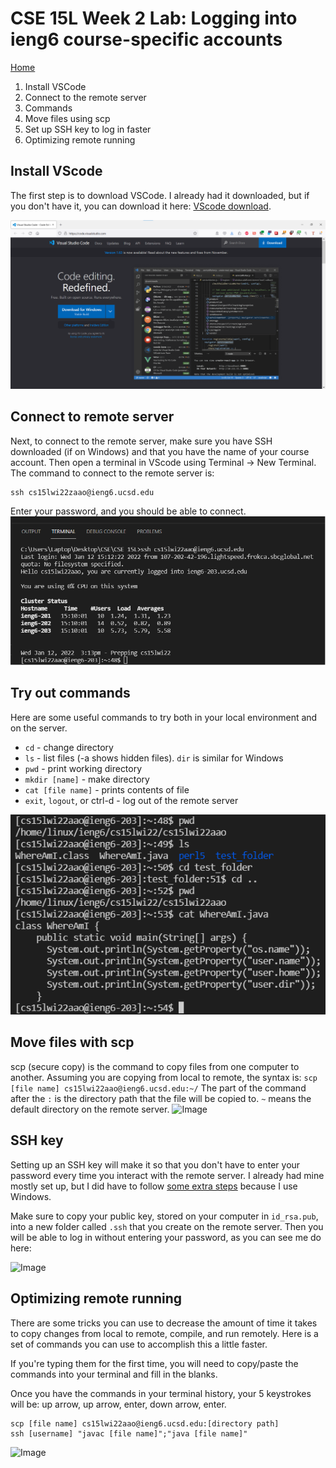 

# CSE 15L Week 2 Lab: Logging into ieng6 course-specific accounts
[Home](index.html)
1. Install VSCode
2. Connect to the remote server
3. Commands
4. Move files using scp
5. Set up SSH key to log in faster
6. Optimizing remote running

## Install VScode
The first step is to download VSCode. I already had it downloaded, but if you don't have it, you can download it here: [VScode download](https://code.visualstudio.com/).

![Image](report1_vscode.png)

## Connect to remote server
Next, to connect to the remote server, make sure you have SSH downloaded (if on Windows) and that you have the name of your course account. Then open a terminal in VScode using Terminal -> New Terminal. The command to connect to the remote server is:

```
ssh cs15lwi22zaao@ieng6.ucsd.edu
```
Enter your password, and you should be able to connect.
![Image](report1_sshcommand.png)

## Try out commands
Here are some useful commands to try both in your local environment and on the server.
- `cd` - change directory
- `ls` - list files (-a shows hidden files). `dir` is similar for Windows
- `pwd` - print working directory
- `mkdir [name]` - make directory
- `cat [file name]` - prints contents of file
- `exit`, `logout`, or ctrl-d - log out of the remote server

![Image](report1_commands.png)

## Move files with scp
scp (secure copy) is the command to copy files from one computer to another. Assuming you are copying from local to remote, the syntax is:
```scp [file name] cs15lwi22aao@ieng6.ucsd.edu:~/```
The part of the command after the `:` is the directory path that the file will be copied to. `~` means the default directory on the remote server.
![Image](labreport1_scp.png)

## SSH key
Setting up an SSH key will make it so that you don't have to enter your password every time you interact with the remote server. I already had mine mostly set up, but I did have to follow [some extra steps](https://docs.microsoft.com/en-us/windows-server/administration/openssh/openssh_keymanagement#user-key-generation) because I use Windows.

Make sure to copy your public key, stored on your computer in `id_rsa.pub`, into a new folder called `.ssh` that you create on the remote server. Then you will be able to log in without entering your password, as you can see me do here:

![Image](report1_nopassword.png)

## Optimizing remote running
There are some tricks you can use to decrease the amount of time it takes to copy changes from local to remote, compile, and run remotely. Here is a set of commands you can use to accomplish this a little faster.

If you're typing them for the first time, you will need to copy/paste the commands into your terminal and fill in the blanks.

Once you have the commands in your terminal history, your 5 keystrokes will be: up arrow, up arrow, enter, down arrow, enter.
```
scp [file name] cs15lwi22aao@ieng6.ucsd.edu:[directory path]
ssh [username] "javac [file name]";"java [file name]"
```

![Image](report1_faster.png)